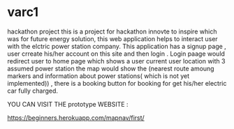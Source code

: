 # varc1
hackathon project
this is a project for hackathon innovte to inspire which was for future energy solution, this web application helps to interact user
with the elctric power station company. This application has a signup page , user crreate his/her account on this site and
then login . Login paage would redirect user to home page which shows a user current user location with 3 assumed power station
the map would show the (nearest route amoung markers and information about power stations( which is not yet implemented)) ,
there is a booking button for booking for get his/her electric car fully charged.  

YOU CAN VISIT THE prototype WEBSITE :

https://beginners.herokuapp.com/mapnav/first/


